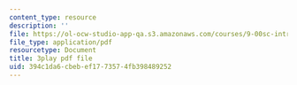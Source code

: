 ```yaml
---
content_type: resource
description: ''
file: https://ol-ocw-studio-app-qa.s3.amazonaws.com/courses/9-00sc-introduction-to-psychology-fall-2011/394c1da6cbebef1773574fb398489252_Qw4SkvZ03cc.pdf
file_type: application/pdf
resourcetype: Document
title: 3play pdf file
uid: 394c1da6-cbeb-ef17-7357-4fb398489252
---
```

